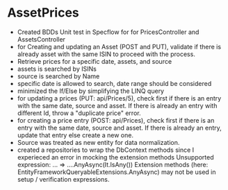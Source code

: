 # AssetPrices
- Created BDDs Unit test in Specflow for for PricesController and AssetsController
- for Creating and updating an Asset (POST and PUT), validate if there is already asset with the same ISIN to proceed with the process.
- Retrieve prices for a specific date, assets, and source
-   assets is searched by ISINs
-   source is searched by Name
-   specific date is allowed to search, date range should be considered
-   minimized the If/Else by simplifying the LINQ query
- for updating a prices (PUT: api/Prices/5), check first if there is an entry with the same date, source and asset. If there is already an entry with different Id, throw a "duplicate price" error.
- for creating a price entry (POST: api/Prices), check first if there is an entry with the same date, source and asset. If there is already an entry, update that entry else create a new one.
- Source was treated as new entity for data normalization.
- created a repositories to wrap the DbContext methods since I experieced an error in mocking the extension methods
Unsupported expression: ... => ....AnyAsync<Asset>(It.IsAny<CancellationToken>()) Extension methods (here: EntityFrameworkQueryableExtensions.AnyAsync) may not be used in setup / verification expressions.
